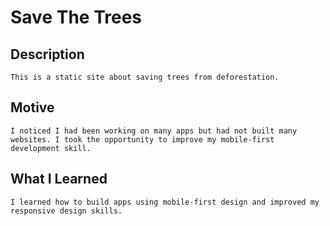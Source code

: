 # Save The Trees

## Description
    This is a static site about saving trees from deforestation.
## Motive
    I noticed I had been working on many apps but had not built many websites. I took the opportunity to improve my mobile-first development skill.
## What I Learned
    I learned how to build apps using mobile-first design and improved my responsive design skills.